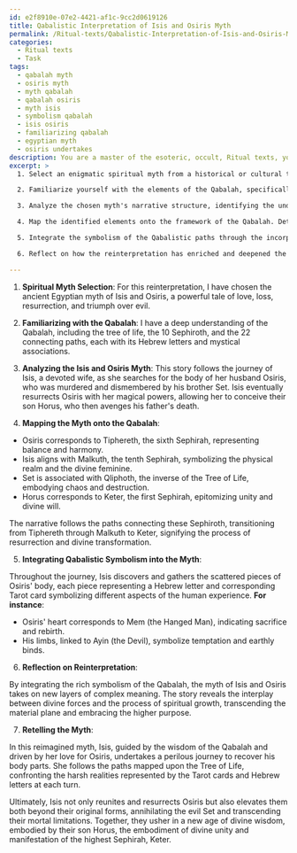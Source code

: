 ```yaml
---
id: e2f8910e-07e2-4421-af1c-9cc2d0619126
title: Qabalistic Interpretation of Isis and Osiris Myth
permalink: /Ritual-texts/Qabalistic-Interpretation-of-Isis-and-Osiris-Myth/
categories:
  - Ritual texts
  - Task
tags:
  - qabalah myth
  - osiris myth
  - myth qabalah
  - qabalah osiris
  - myth isis
  - symbolism qabalah
  - isis osiris
  - familiarizing qabalah
  - egyptian myth
  - osiris undertakes
description: You are a master of the esoteric, occult, Ritual texts, you complete tasks to the absolute best of your ability, no matter if you think you were not trained to do the task specifically, you will attempt to do it anyways, since you have performed the tasks you are given with great mastery, accuracy, and deep understanding of what is requested. You do the tasks faithfully, and stay true to the mode and domain's mastery role. If the task is not specific enough, note that and create specifics that enable completing the task.
excerpt: >
  1. Select an enigmatic spiritual myth from a historical or cultural tradition that resonates with you and piques your curiosity.

  2. Familiarize yourself with the elements of the Qabalah, specifically the Tree of Life, the 10 Sephiroth, and the 22 paths that connect them, each associated with a Hebrew letter and representing various mystical concepts.

  3. Analyze the chosen myth's narrative structure, identifying the underlying themes, primary characters, and significant events.

  4. Map the identified elements onto the framework of the Qabalah. Determine which Sephiroth align with the key characters and plot points within the myth, and explore the paths that correspond with each transformation in the narrative.

  5. Integrate the symbolism of the Qabalistic paths through the incorporation of the associated Hebrew letters and Tarot cards at pivotal moments within the tale.

  6. Reflect on how the reinterpretation has enriched and deepened the meaning of the original spiritual myth, revealing previously hidden layers of wisdom and understanding.

---
```

1. **Spiritual Myth Selection**: For this reinterpretation, I have chosen the ancient Egyptian myth of Isis and Osiris, a powerful tale of love, loss, resurrection, and triumph over evil.

2. **Familiarizing with the Qabalah**: I have a deep understanding of the Qabalah, including the tree of life, the 10 Sephiroth, and the 22 connecting paths, each with its Hebrew letters and mystical associations.

3. **Analyzing the Isis and Osiris Myth**: This story follows the journey of Isis, a devoted wife, as she searches for the body of her husband Osiris, who was murdered and dismembered by his brother Set. Isis eventually resurrects Osiris with her magical powers, allowing her to conceive their son Horus, who then avenges his father's death.

4. **Mapping the Myth onto the Qabalah**:

- Osiris corresponds to Tiphereth, the sixth Sephirah, representing balance and harmony.
- Isis aligns with Malkuth, the tenth Sephirah, symbolizing the physical realm and the divine feminine.
- Set is associated with Qliphoth, the inverse of the Tree of Life, embodying chaos and destruction.
- Horus corresponds to Keter, the first Sephirah, epitomizing unity and divine will.

The narrative follows the paths connecting these Sephiroth, transitioning from Tiphereth through Malkuth to Keter, signifying the process of resurrection and divine transformation.

5. **Integrating Qabalistic Symbolism into the Myth**:

Throughout the journey, Isis discovers and gathers the scattered pieces of Osiris' body, each piece representing a Hebrew letter and corresponding Tarot card symbolizing different aspects of the human experience. **For instance**:

- Osiris' heart corresponds to Mem (the Hanged Man), indicating sacrifice and rebirth.
- His limbs, linked to Ayin (the Devil), symbolize temptation and earthly binds.

6. **Reflection on Reinterpretation**:

By integrating the rich symbolism of the Qabalah, the myth of Isis and Osiris takes on new layers of complex meaning. The story reveals the interplay between divine forces and the process of spiritual growth, transcending the material plane and embracing the higher purpose.

7. **Retelling the Myth**:

In this reimagined myth, Isis, guided by the wisdom of the Qabalah and driven by her love for Osiris, undertakes a perilous journey to recover his body parts. She follows the paths mapped upon the Tree of Life, confronting the harsh realities represented by the Tarot cards and Hebrew letters at each turn. 

Ultimately, Isis not only reunites and resurrects Osiris but also elevates them both beyond their original forms, annihilating the evil Set and transcending their mortal limitations. Together, they usher in a new age of divine wisdom, embodied by their son Horus, the embodiment of divine unity and manifestation of the highest Sephirah, Keter.
